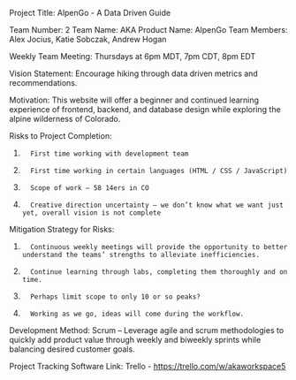 Project Title: AlpenGo - A Data Driven Guide

Team Number: 2
Team Name: AKA
Product Name: AlpenGo
Team Members: Alex Jocius, Katie Sobczak, Andrew Hogan

Weekly Team Meeting: Thursdays at 6pm MDT, 7pm CDT, 8pm EDT

Vision Statement: Encourage hiking through data driven metrics and recommendations.

Motivation: This website will offer a beginner and continued learning experience of frontend, backend, and database design while exploring the alpine wilderness of Colorado.

Risks to Project Completion: 
1.       First time working with development team
2.       First time working in certain languages (HTML / CSS / JavaScript)
3.       Scope of work – 58 14ers in CO
4.       Creative direction uncertainty – we don’t know what we want just yet, overall vision is not complete
Mitigation Strategy for Risks: 
1.       Continuous weekly meetings will provide the opportunity to better understand the teams’ strengths to alleviate inefficiencies.
2.       Continue learning through labs, completing them thoroughly and on time.
3.       Perhaps limit scope to only 10 or so peaks?
4.       Working as we go, ideas will come during the workflow. 

Development Method: Scrum – Leverage agile and scrum methodologies to quickly add product value through weekly and biweekly sprints while balancing desired customer goals.


Project Tracking Software Link: Trello - https://trello.com/w/akaworkspace5
